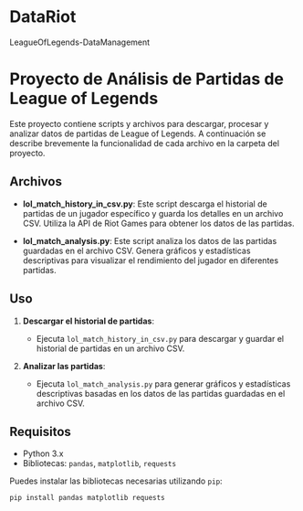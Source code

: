 # DataRiot

LeagueOfLegends-DataManagement

# Proyecto de Análisis de Partidas de League of Legends

Este proyecto contiene scripts y archivos para descargar, procesar y analizar datos de partidas de League of Legends. A continuación se describe brevemente la funcionalidad de cada archivo en la carpeta del proyecto.

## Archivos

- **lol_match_history_in_csv.py**: Este script descarga el historial de partidas de un jugador específico y guarda los detalles en un archivo CSV. Utiliza la API de Riot Games para obtener los datos de las partidas.

- **lol_match_analysis.py**: Este script analiza los datos de las partidas guardadas en el archivo CSV. Genera gráficos y estadísticas descriptivas para visualizar el rendimiento del jugador en diferentes partidas.

## Uso

1. **Descargar el historial de partidas**:

   - Ejecuta `lol_match_history_in_csv.py` para descargar y guardar el historial de partidas en un archivo CSV.

2. **Analizar las partidas**:
   - Ejecuta `lol_match_analysis.py` para generar gráficos y estadísticas descriptivas basadas en los datos de las partidas guardadas en el archivo CSV.

## Requisitos

- Python 3.x
- Bibliotecas: `pandas`, `matplotlib`, `requests`

Puedes instalar las bibliotecas necesarias utilizando `pip`:

```sh
pip install pandas matplotlib requests
```
